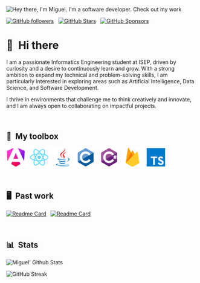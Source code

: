![Hey there, I'm Miguel. I'm a software developer. Check out my work](https://github.com/MiguelCardoso77/MiguelCardoso77/raw/master/header.gif)

[![GitHub followers](https://img.shields.io/github/followers/MiguelCardoso77?logo=GitHub&style=for-the-badge)](https://github.com/MiguelCardoso77) &nbsp; [![GitHub Stars](https://img.shields.io/github/stars/MiguelCardoso77?logo=github&style=for-the-badge)](https://github.com/MiguelCardoso77) &nbsp; [![GitHub Sponsors](https://img.shields.io/github/sponsors/MiguelCardoso77?color=BF4B8A&logo=githubsponsors&style=for-the-badge&label=Sponsor%20on%20Github)](https://github.com/sponsors/MiguelCardoso77)

# 👋 &nbsp;Hi there

I am a passionate Informatics Engineering student at ISEP, driven by curiosity and a desire to continuously learn and grow. With a strong ambition to expand my technical and problem-solving skills, I am particularly interested in exploring areas such as Artificial Intelligence, Data Science, and Software Development.

I thrive in environments that challenge me to think creatively and innovate, and I am always open to collaborating on impactful projects.

&nbsp;

## 🧰 &nbsp;My toolbox

<img src="https://github.com/devicons/devicon/blob/master/icons/angular/angular-original.svg" alt="Angular" width="50" height="50"/> &nbsp;
<img src="https://github.com/devicons/devicon/blob/master/icons/react/react-original.svg" alt="React" width="50" height="50"/> &nbsp;
<img src="https://github.com/devicons/devicon/blob/master/icons/java/java-original.svg" alt="Java" width="50" height="50"/> &nbsp;
<img src="https://github.com/devicons/devicon/blob/master/icons/c/c-original.svg" alt="C" width="50" height="50"/> &nbsp;
<img src="https://github.com/devicons/devicon/blob/master/icons/csharp/csharp-original.svg" alt="C#" width="50" height="50"/> &nbsp;
<img src="https://github.com/devicons/devicon/blob/master/icons/firebase/firebase-original.svg" alt="Firebase" width="50" height="50"/> &nbsp;
<img src="https://github.com/devicons/devicon/blob/master/icons/typescript/typescript-original.svg" alt="TypeScript" width="50" height="50"/> &nbsp;

&nbsp;

## 🖥 &nbsp;Past work

[![Readme Card](https://github-readme-stats.vercel.app/api/pin/?username=MiguelCardoso77&repo=LAPR4&bg_color=0d1116&title_color=ce09ec&text_color=a4aacb&icon_color=007ec6)](https://github.com/MiguelCardoso77/LAPR4) &nbsp; [![Readme Card](https://github-readme-stats.vercel.app/api/pin/?username=MiguelCardoso77&repo=GameOn&bg_color=0d1116&title_color=ce09ec&text_color=a4aacb&icon_color=007ec6)](https://github.com/MiguelCardoso77/GameOn)

&nbsp;

## 📊 &nbsp;Stats

![Miguel' Github Stats](https://github-readme-stats.vercel.app/api?username=MiguelCardoso77&hide=contribs,prs&show_icons=true&bg_color=0d1116&title_color=ce09ec&text_color=a4aacb&icon_color=007ec6)

![GitHub Streak](https://github-readme-streak-stats.herokuapp.com/?user=MiguelCardoso77&theme=dark&count_private=true&bg_color=0d1116&title_color=ce09ec&text_color=a4aacb&icon_color=007ec6)
